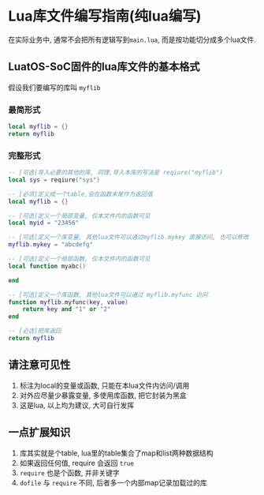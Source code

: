 # Lua库文件编写指南(纯lua编写)

在实际业务中, 通常不会把所有逻辑写到`main.lua`, 而是按功能切分成多个lua文件.

## LuatOS-SoC固件的lua库文件的基本格式

假设我们要编写的库叫 `myflib`

### 最简形式

```lua
local myflib = {}
return myflib
```

### 完整形式

```lua
-- [可选]导入必要的其他的库, 同理,导入本库的写法是 reqiure("myflib")
local sys = reqiure("sys")

-- [必须]定义成一个table,会在函数末尾作为返回值
local myflib = {} 

-- [可选]定义一个局部变量, 仅本文件内的函数可见
local myid = "23456"

-- [可选]定义一个库变量, 其他lua文件可以通过myflib.mykey 直接访问, 也可以修改
myflib.mykey = "abcdefg"

-- [可选]定义一个局部函数, 仅本文件内的函数可见
local function myabc()

end

-- [可选]定义一个库函数, 其他lua文件可以通过 myflib.myfunc 访问
function myflib.myfunc(key, value)
    return key and "1" or "2"
end

-- [必选]把库返回
return myflib
```

## 请注意可见性

1. 标注为local的变量或函数, 只能在本lua文件内访问/调用
2. 对外应尽量少暴露变量, 多使用库函数, 把它封装为黑盒
3. 这是lua, 以上均为建议, 大可自行发挥

## 一点扩展知识

1. 库其实就是个table, lua里的table集合了map和list两种数据结构
2. 如果返回任何值, require 会返回 `true`
3. `require` 也是个函数, 并非关键字
4. `dofile` 与 `require` 不同, 后者多一个内部map记录加载过的库
